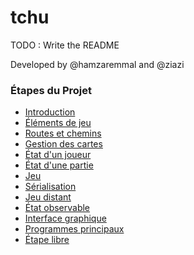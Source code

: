 # tchu

TODO : Write the README

Developed by @hamzaremmal and @ziazi

### Étapes du Projet

- [Introduction](https://cs108.epfl.ch/archive/21/p/00_introduction.html)
- [Éléments de jeu](https://cs108.epfl.ch/archive/21/p/01_game-elements.html)
- [Routes et chemins](https://cs108.epfl.ch/archive/21/p/02_routes-trails.html)
- [Gestion des cartes](https://cs108.epfl.ch/archive/21/p/03_card-state.html)
- [État d'un joueur](https://cs108.epfl.ch/archive/21/p/04_player-state.html)
- [État d'une partie](https://cs108.epfl.ch/archive/21/p/05_game-state.html)
- [Jeu](https://cs108.epfl.ch/archive/21/p/06_game.html)
- [Sérialisation](https://cs108.epfl.ch/archive/21/p/07_serialization.html)
- [Jeu distant](https://cs108.epfl.ch/archive/21/p/08_remote-play.html)
- [État observable](https://cs108.epfl.ch/archive/21/p/09_observable-state.html)
- [Interface graphique](https://cs108.epfl.ch/archive/21/p/10_gui.html)
- [Programmes principaux](https://cs108.epfl.ch/archive/21/p/11_main.html)
- [Étape libre](https://cs108.epfl.ch/archive/21/p/12_free.html)
